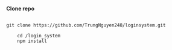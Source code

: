 #### Clone repo

##

```
git clone https://github.com/TrungNguyen248/loginsystem.git
```

```
    cd /login_system
    npm install
```
